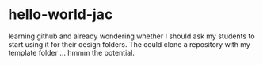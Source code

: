 # hello-world-jac
learning github and already wondering whether I should ask my students to start using it for their design folders. The could clone a repository with my template folder ... hmmm the potential.
